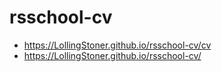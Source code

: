 # rsschool-cv
* https://LollingStoner.github.io/rsschool-cv/cv
* https://LollingStoner.github.io/rsschool-cv/
